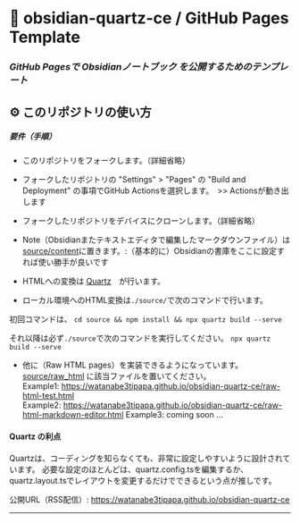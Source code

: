 # 📂 obsidian-quartz-ce / GitHub Pages Template


### *GitHub Pagesで Obsidianノートブック を公開するためのテンプレート*




## ⚙️ このリポジトリの使い方

##### 要件（手順）

- このリポジトリをフォークします。（詳細省略）

- フォークしたリポジトリの "Settings" > "Pages" の "Build and Deployment" の事項でGitHub Actionsを選択します。　>> Actionsが動き出します

- フォークしたリポジトリをデバイスにクローンします。（詳細省略）

- Note（Obsidianまたテキストエディタで編集したマークダウンファイル）は [source/content](./source/content)に置きます。:（基本的に）Obsidianの書庫をここに設定すれば使い勝手が良いです

- HTMLへの変換は [Quartz](https://github.com/jackyzha0/quartz)　が行います。 

- ローカル環境へのHTML変換は`./source/`で次のコマンドで行います。

初回コマンドは、
  `cd source && npm install && npx quartz build --serve`

それ以降は必ず`./source`で次のコマンドを実行してください。
  `npx quartz build --serve`  
  

- 他に（Raw HTML pages）を実装できるようになっています。
 [source/raw_html](./source/raw_html) に該当ファイルを置いてください。  
Example1: https://watanabe3tipapa.github.io/obsidian-quartz-ce/raw-html-test.html  
Example2: https://watanabe3tipapa.github.io/obsidian-quartz-ce/raw-html-markdown-editor.html
Example3:  coming soon ... 



#### Quartz の利点

Quartzは、コーディングを知らなくても、非常に設定しやすいように設計されています。
必要な設定のほとんどは、quartz.config.tsを編集するか、quartz.layout.tsでレイアウトを変更するだけでできるという点が推しです。


公開URL（RSS配信）: https://watanabe3tipapa.github.io/obsidian-quartz-ce


---
